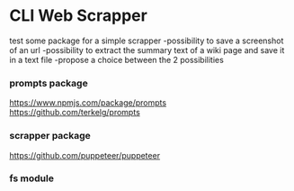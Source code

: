 # CLI Web Scrapper

test some package for a simple scrapper
-possibility to save a screenshot of an url
-possibility to extract the summary text of a wiki page and save it in a text file
-propose a choice between the 2 possibilities

### prompts package

https://www.npmjs.com/package/prompts
https://github.com/terkelg/prompts

### scrapper package

https://github.com/puppeteer/puppeteer

### fs module
